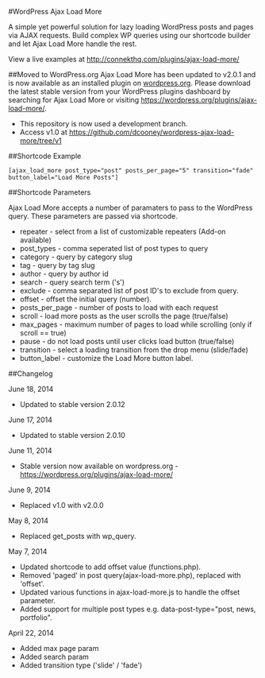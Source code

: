 #WordPress Ajax Load More

A simple yet powerful solution for lazy loading WordPress posts and pages via AJAX requests. Build complex WP queries using our shortcode builder and let Ajax Load More handle the rest.

View a live examples at http://connekthq.com/plugins/ajax-load-more/

##Moved to WordPress.org
Ajax Load More has been updated to v2.0.1 and is now available as an installed plugin on [wordpress.org](https://wordpress.org/plugins/ajax-load-more/). 
Please download the latest stable version from your WordPress plugins dashboard by searching for Ajax Load More or visiting https://wordpress.org/plugins/ajax-load-more/.

*   This repository is now used a development branch. 
*   Access v1.0 at https://github.com/dcooney/wordpress-ajax-load-more/tree/v1

##Shortcode Example
```
[ajax_load_more post_type="post" posts_per_page="5" transition="fade" button_label="Load More Posts"]

```


##Shortcode Parameters

Ajax Load More accepts a number of paramaters to pass to the WordPress query. 
These parameters are passed via shortcode.
 
*   repeater - select from a list of customizable repeaters (Add-on available)
*   post_types - comma seperated list of post types to query
*   category - query by category slug
*   tag - query by tag slug
*   author - query by author id
*   search - query search term ('s') 
*   exclude - comma separated list of post ID's to exclude from query. 
*   offset - offset the initial query (number).
*   posts_per_page - number of posts to load with each request
*   scroll - load more posts as the user scrolls the page (true/false)
*   max_pages - maximum number of pages to load while scrolling (only if scroll == true)  
*   pause - do not load posts until user clicks load button (true/false) 
*   transition - select a loading transition from the drop menu (slide/fade) 
*   button_label - customize the Load More button label.



##Changelog

June 18, 2014
* Updated to stable version 2.0.12

June 17, 2014
* Updated to stable version 2.0.10

June 11, 2014
* Stable version now available on wordpress.org - https://wordpress.org/plugins/ajax-load-more/

June 9, 2014
* Replaced v1.0 with v2.0.0

May 8, 2014
* Replaced get_posts with wp_query.

May 7, 2014
* Updated shortcode to add offset value (functions.php). 
* Removed 'paged' in post query(ajax-load-more.php), replaced with 'offset'.
* Updated various functions in ajax-load-more.js to handle the offset parameter.
* Added support for multiple post types e.g. data-post-type="post, news, portfolio".

April 22, 2014
* Added max page param
* Added search param
* Added transition type ('slide' / 'fade')